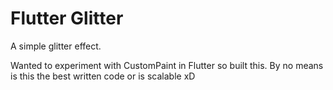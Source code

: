 # Flutter Glitter

A simple glitter effect.

Wanted to experiment with CustomPaint in Flutter so built this. By no means is this the best written code or is scalable xD
